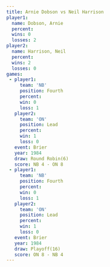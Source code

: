 ```yaml
---
title: Arnie Dobson vs Neil Harrison
player1:              
  name: Dobson, Arnie 
  percent:            
  wins: 0             
  losses: 2           
player2:              
  name: Harrison, Neil
  percent:            
  wins: 2             
  losses: 0           
games:
 - player1:          
     team: 'NB'      
     position: Fourth
     percent:        
     win: 0          
     loss: 1         
   player2:        
     team: 'ON'    
     position: Lead
     percent:      
     win: 1        
     loss: 0       
   event: Brier        
   year: 1984          
   draw: Round Robin(6)
   score: NB 4 - ON 8  
 - player1:          
     team: 'NB'      
     position: Fourth
     percent:        
     win: 0          
     loss: 1         
   player2:        
     team: 'ON'    
     position: Lead
     percent:      
     win: 1        
     loss: 0       
   event: Brier      
   year: 1984        
   draw: Playoff(16) 
   score: ON 8 - NB 4
---
```

